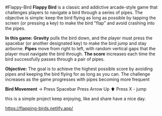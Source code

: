 #Flappy-Bird 
**Flappy Bird** is a classic and addictive arcade-style game that challenges players to navigate a bird through a series of pipes. The objective is simple: keep the bird flying as long as possible by tapping the screen (or pressing a key) to make the bird "flap" and avoid crashing into the pipes.


**In this game:**
**Gravity** pulls the bird down, and the player must press the spacebar (or another designated key) to make the bird jump and stay airborne.
**Pipes** move from right to left, with random vertical gaps that the player must navigate the bird through.
**The score** increases each time the bird successfully passes through a pair of pipes.

**Objective:**
The goal is to achieve the highest possible score by avoiding pipes and keeping the bird flying for as long as you can. The challenge increases as the game progresses with pipes becoming more frequent

**Bird Movement** ->
Press Spacebar
Press Arrow Up ⬆️
Press X - jump

this is a simple project 
keep enjoying,
like and share 
have a nice day.

https://flapping-birds.netlify.app/
